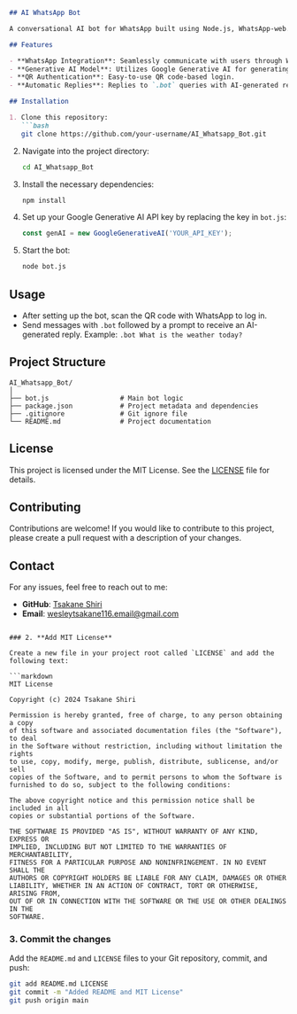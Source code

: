 ```markdown
## AI WhatsApp Bot

A conversational AI bot for WhatsApp built using Node.js, WhatsApp-web.js, and Google Generative AI. This bot interacts with users via WhatsApp and generates intelligent responses based on user input.

## Features

- **WhatsApp Integration**: Seamlessly communicate with users through WhatsApp.
- **Generative AI Model**: Utilizes Google Generative AI for generating contextual and human-like responses.
- **QR Authentication**: Easy-to-use QR code-based login.
- **Automatic Replies**: Replies to `.bot` queries with AI-generated responses.

## Installation

1. Clone this repository:
   ```bash
   git clone https://github.com/your-username/AI_Whatsapp_Bot.git
   ```
   
2. Navigate into the project directory:
   ```bash
   cd AI_Whatsapp_Bot
   ```

3. Install the necessary dependencies:
   ```bash
   npm install
   ```

4. Set up your Google Generative AI API key by replacing the key in `bot.js`:
   ```js
   const genAI = new GoogleGenerativeAI('YOUR_API_KEY');
   ```

5. Start the bot:
   ```bash
   node bot.js
   ```

## Usage

- After setting up the bot, scan the QR code with WhatsApp to log in.
- Send messages with `.bot` followed by a prompt to receive an AI-generated reply.
  Example: `.bot What is the weather today?`

## Project Structure

```
AI_Whatsapp_Bot/
│
├── bot.js                  # Main bot logic
├── package.json            # Project metadata and dependencies
├── .gitignore              # Git ignore file
└── README.md               # Project documentation
```

## License

This project is licensed under the MIT License. See the [LICENSE](#license) file for details.

## Contributing

Contributions are welcome! If you would like to contribute to this project, please create a pull request with a description of your changes.

## Contact

For any issues, feel free to reach out to me:
- **GitHub**: [Tsakane Shiri](https://github.com/tsakane28)
- **Email**: wesleytsakane116.email@gmail.com
```

### 2. **Add MIT License**

Create a new file in your project root called `LICENSE` and add the following text:

```markdown
MIT License

Copyright (c) 2024 Tsakane Shiri

Permission is hereby granted, free of charge, to any person obtaining a copy
of this software and associated documentation files (the "Software"), to deal
in the Software without restriction, including without limitation the rights
to use, copy, modify, merge, publish, distribute, sublicense, and/or sell
copies of the Software, and to permit persons to whom the Software is
furnished to do so, subject to the following conditions:

The above copyright notice and this permission notice shall be included in all
copies or substantial portions of the Software.

THE SOFTWARE IS PROVIDED "AS IS", WITHOUT WARRANTY OF ANY KIND, EXPRESS OR
IMPLIED, INCLUDING BUT NOT LIMITED TO THE WARRANTIES OF MERCHANTABILITY,
FITNESS FOR A PARTICULAR PURPOSE AND NONINFRINGEMENT. IN NO EVENT SHALL THE
AUTHORS OR COPYRIGHT HOLDERS BE LIABLE FOR ANY CLAIM, DAMAGES OR OTHER
LIABILITY, WHETHER IN AN ACTION OF CONTRACT, TORT OR OTHERWISE, ARISING FROM,
OUT OF OR IN CONNECTION WITH THE SOFTWARE OR THE USE OR OTHER DEALINGS IN THE
SOFTWARE.
```

### 3. **Commit the changes**

Add the `README.md` and `LICENSE` files to your Git repository, commit, and push:

```bash
git add README.md LICENSE
git commit -m "Added README and MIT License"
git push origin main
```
